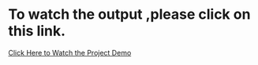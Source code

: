 # To watch the output ,please click on this link.
[Click Here to Watch the Project Demo](https://youtu.be/_71LOv29YRo)
